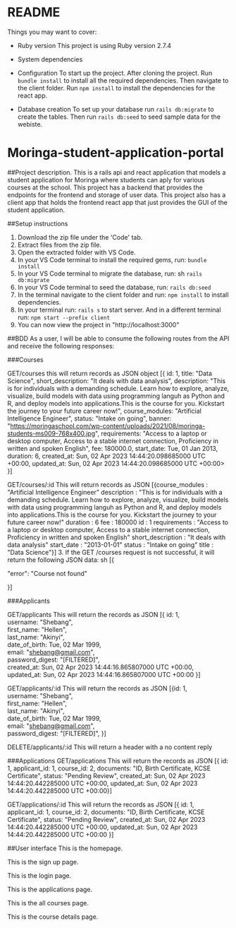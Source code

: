 # README

Things you may want to cover:

- Ruby version
  This project is using Ruby version 2.7.4
- System dependencies

- Configuration
  To start up the project. After cloning the project. Run `bundle install` to install all the required dependencies. Then navigate to the client folder. Run `npm install` to install the dependencies for the react app.
- Database creation
  To set up your database run `rails db:migrate` to create the tables. Then run `rails db:seed` to seed sample data for the webiste.

# Moringa-student-application-portal

##Project description.
This is a rails api and react application that models a student application for Moringa where students can aply for various courses at the school. This project has a backend that provides the endpoints for the frontend and storage of user data. This project also has a client app that holds the frontend react app that just provides the GUI of the student application.

##Setup instructions

1. Download the zip file under the 'Code' tab.
2. Extract files from the zip file.
3. Open the extracted folder with VS Code.
4. In your VS Code terminal to install the required gems, run:
   `bundle install`
5. In your VS Code terminal to migrate the database, run:
   sh
   `rails db:migrate`
6. In your VS Code terminal to seed the database, run:
   `rails db:seed`
7. In the terminal navigate to the client folder and run:
   `npm install` to install dependencies.
8. In your terminal run:
   `rails s` to start server. And in a different terminal run: `npm start --prefix client`
9. You can now view the project in "http://localhost:3000"

##BDD
As a user, I will be able to consume the following routes from the API and receive the following responses:

###Courses

GET/courses
this will return records as JSON object
[{
id: 1,
title: "Data Science",
short_description: "It deals with data analysis",
description:
"This is for individuals with a demanding schedule. Learn how to explore, analyze, visualize, build models with data using programming languh as Python and R, and deploy models into applications.This is the course for you. Kickstart the journey to your future career now!",
course_modules: "Artificial Intelligence Engineer",
status: "Intake on going",
banner:
"https://moringaschool.com/wp-content/uploads/2021/08/moringa-students-ms009-768x400.jpg",
requirements:
"Access to a laptop or desktop computer, Access to a stable internet connection, Proficiency in written and spoken English",
fee: 180000.0,
start_date: Tue, 01 Jan 2013,
duration: 6,
created_at: Sun, 02 Apr 2023 14:44:20.098685000 UTC +00:00,
updated_at: Sun, 02 Apr 2023 14:44:20.098685000 UTC +00:00>
}]

GET/courses/:id
This will return records as JSON
[{course_modules
:
"Artificial Intelligence Engineer"
description
:
"This is for individuals with a demanding schedule. Learn how to explore, analyze, visualize, build models with data using programming languh as Python and R, and deploy models into applications.This is the course for you. Kickstart the journey to your future career now!"
duration
:
6
fee
:
180000
id
:
1
requirements
:
"Access to a laptop or desktop computer, Access to a stable internet connection, Proficiency in written and spoken English"
short_description
:
"It deals with data analysis"
start_date
:
"2013-01-01"
status
:
"Intake on going"
title
:
"Data Science"}] 3. If the GET /courses request is not successful, it will return the following JSON data:
sh
[{

"error": "Course not found"

}]

###Applicants

GET/applicants
This will return the records as JSON
[{
id: 1,  
 username: "Shebang",  
 first_name: "Hellen",  
 last_name: "Akinyi",  
 date_of_birth: Tue, 02 Mar 1999,  
 email: "shebang@gmail.com",  
 password_digest: "[FILTERED]",  
 created_at: Sun, 02 Apr 2023 14:44:16.865807000 UTC +00:00,  
 updated_at: Sun, 02 Apr 2023 14:44:16.865807000 UTC +00:00
}]

GET/applicants/:id
This will return the records as JSON
[{id: 1,  
 username: "Shebang",  
 first_name: "Hellen",  
 last_name: "Akinyi",  
 date_of_birth: Tue, 02 Mar 1999,  
 email: "shebang@gmail.com",  
 password_digest: "[FILTERED]", }]

DELETE/applicants/:id
This will return a header with a no content reply

###Applications
GET/applications
This will return the records as JSON
[{
id: 1,
applicant_id: 1,
course_id: 2,
documents: "ID, Birth Certificate, KCSE Certificate",
status: "Pending Review",
created_at: Sun, 02 Apr 2023 14:44:20.442285000 UTC +00:00,
updated_at: Sun, 02 Apr 2023 14:44:20.442285000 UTC +00:00}]

GET/applications/:id
This will return the records as JSON
[{
id: 1,
applicant_id: 1,
course_id: 2,
documents: "ID, Birth Certificate, KCSE Certificate",
status: "Pending Review",
created_at: Sun, 02 Apr 2023 14:44:20.442285000 UTC +00:00,
updated_at: Sun, 02 Apr 2023 14:44:20.442285000 UTC +00:00
}]

##User interface
This is the homepage.

This is the sign up page.

This is the login page.

This is the applications page.

This is the all courses page.

This is the course details page.
